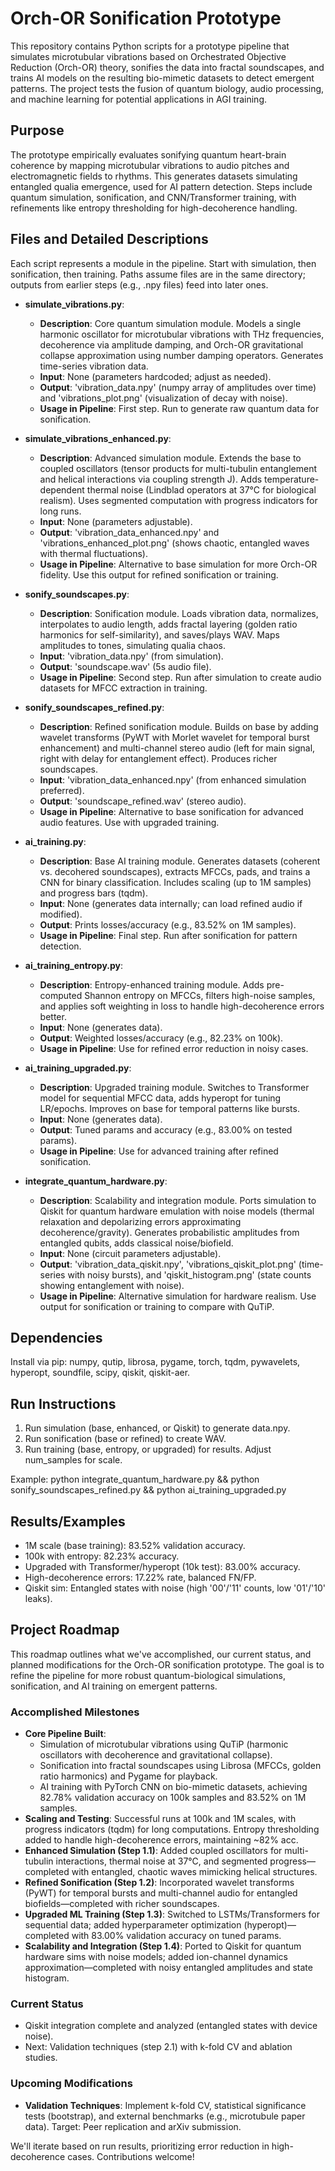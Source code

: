 # Orch-OR Sonification Prototype

This repository contains Python scripts for a prototype pipeline that simulates microtubular vibrations based on Orchestrated Objective Reduction (Orch-OR) theory, sonifies the data into fractal soundscapes, and trains AI models on the resulting bio-mimetic datasets to detect emergent patterns. The project tests the fusion of quantum biology, audio processing, and machine learning for potential applications in AGI training.

## Purpose
The prototype empirically evaluates sonifying quantum heart-brain coherence by mapping microtubular vibrations to audio pitches and electromagnetic fields to rhythms. This generates datasets simulating entangled qualia emergence, used for AI pattern detection. Steps include quantum simulation, sonification, and CNN/Transformer training, with refinements like entropy thresholding for high-decoherence handling.

## Files and Detailed Descriptions
Each script represents a module in the pipeline. Start with simulation, then sonification, then training. Paths assume files are in the same directory; outputs from earlier steps (e.g., .npy files) feed into later ones.

- **simulate_vibrations.py**: 
  - **Description**: Core quantum simulation module. Models a single harmonic oscillator for microtubular vibrations with THz frequencies, decoherence via amplitude damping, and Orch-OR gravitational collapse approximation using number damping operators. Generates time-series vibration data.
  - **Input**: None (parameters hardcoded; adjust as needed).
  - **Output**: 'vibration_data.npy' (numpy array of amplitudes over time) and 'vibrations_plot.png' (visualization of decay with noise).
  - **Usage in Pipeline**: First step. Run to generate raw quantum data for sonification.

- **simulate_vibrations_enhanced.py**:
  - **Description**: Advanced simulation module. Extends the base to coupled oscillators (tensor products for multi-tubulin entanglement and helical interactions via coupling strength J). Adds temperature-dependent thermal noise (Lindblad operators at 37°C for biological realism). Uses segmented computation with progress indicators for long runs.
  - **Input**: None (parameters adjustable).
  - **Output**: 'vibration_data_enhanced.npy' and 'vibrations_enhanced_plot.png' (shows chaotic, entangled waves with thermal fluctuations).
  - **Usage in Pipeline**: Alternative to base simulation for more Orch-OR fidelity. Use this output for refined sonification or training.

- **sonify_soundscapes.py**:
  - **Description**: Sonification module. Loads vibration data, normalizes, interpolates to audio length, adds fractal layering (golden ratio harmonics for self-similarity), and saves/plays WAV. Maps amplitudes to tones, simulating qualia chaos.
  - **Input**: 'vibration_data.npy' (from simulation).
  - **Output**: 'soundscape.wav' (5s audio file).
  - **Usage in Pipeline**: Second step. Run after simulation to create audio datasets for MFCC extraction in training.

- **sonify_soundscapes_refined.py**:
  - **Description**: Refined sonification module. Builds on base by adding wavelet transforms (PyWT with Morlet wavelet for temporal burst enhancement) and multi-channel stereo audio (left for main signal, right with delay for entanglement effect). Produces richer soundscapes.
  - **Input**: 'vibration_data_enhanced.npy' (from enhanced simulation preferred).
  - **Output**: 'soundscape_refined.wav' (stereo audio).
  - **Usage in Pipeline**: Alternative to base sonification for advanced audio features. Use with upgraded training.

- **ai_training.py**:
  - **Description**: Base AI training module. Generates datasets (coherent vs. decohered soundscapes), extracts MFCCs, pads, and trains a CNN for binary classification. Includes scaling (up to 1M samples) and progress bars (tqdm).
  - **Input**: None (generates data internally; can load refined audio if modified).
  - **Output**: Prints losses/accuracy (e.g., 83.52% on 1M samples).
  - **Usage in Pipeline**: Final step. Run after sonification for pattern detection.

- **ai_training_entropy.py**:
  - **Description**: Entropy-enhanced training module. Adds pre-computed Shannon entropy on MFCCs, filters high-noise samples, and applies soft weighting in loss to handle high-decoherence errors better.
  - **Input**: None (generates data).
  - **Output**: Weighted losses/accuracy (e.g., 82.23% on 100k).
  - **Usage in Pipeline**: Use for refined error reduction in noisy cases.

- **ai_training_upgraded.py**:
  - **Description**: Upgraded training module. Switches to Transformer model for sequential MFCC data, adds hyperopt for tuning LR/epochs. Improves on base for temporal patterns like bursts.
  - **Input**: None (generates data).
  - **Output**: Tuned params and accuracy (e.g., 83.00% on tested params).
  - **Usage in Pipeline**: Use for advanced training after refined sonification.

- **integrate_quantum_hardware.py**:
  - **Description**: Scalability and integration module. Ports simulation to Qiskit for quantum hardware emulation with noise models (thermal relaxation and depolarizing errors approximating decoherence/gravity). Generates probabilistic amplitudes from entangled qubits, adds classical noise/biofield.
  - **Input**: None (circuit parameters adjustable).
  - **Output**: 'vibration_data_qiskit.npy', 'vibrations_qiskit_plot.png' (time-series with noisy bursts), and 'qiskit_histogram.png' (state counts showing entanglement with noise).
  - **Usage in Pipeline**: Alternative simulation for hardware realism. Use output for sonification or training to compare with QuTiP.

## Dependencies
Install via pip: numpy, qutip, librosa, pygame, torch, tqdm, pywavelets, hyperopt, soundfile, scipy, qiskit, qiskit-aer.

## Run Instructions
1. Run simulation (base, enhanced, or Qiskit) to generate data.npy.
2. Run sonification (base or refined) to create WAV.
3. Run training (base, entropy, or upgraded) for results. Adjust num_samples for scale.

Example: python integrate_quantum_hardware.py && python sonify_soundscapes_refined.py && python ai_training_upgraded.py

## Results/Examples
- 1M scale (base training): 83.52% validation accuracy.
- 100k with entropy: 82.23% accuracy.
- Upgraded with Transformer/hyperopt (10k test): 83.00% accuracy.
- High-decoherence errors: 17.22% rate, balanced FN/FP.
- Qiskit sim: Entangled states with noise (high '00'/'11' counts, low '01'/'10' leaks).

## Project Roadmap

This roadmap outlines what we've accomplished, our current status, and planned modifications for the Orch-OR sonification prototype. The goal is to refine the pipeline for more robust quantum-biological simulations, sonification, and AI training on emergent patterns.

### Accomplished Milestones
- **Core Pipeline Built**: 
  - Simulation of microtubular vibrations using QuTiP (harmonic oscillators with decoherence and gravitational collapse).
  - Sonification into fractal soundscapes using Librosa (MFCCs, golden ratio harmonics) and Pygame for playback.
  - AI training with PyTorch CNN on bio-mimetic datasets, achieving 82.78% validation accuracy on 100k samples and 83.52% on 1M samples.
- **Scaling and Testing**: Successful runs at 100k and 1M scales, with progress indicators (tqdm) for long computations. Entropy thresholding added to handle high-decoherence errors, maintaining ~82% acc.
- **Enhanced Simulation (Step 1.1)**: Added coupled oscillators for multi-tubulin interactions, thermal noise at 37°C, and segmented progress—completed with entangled, chaotic waves mimicking helical structures.
- **Refined Sonification (Step 1.2)**: Incorporated wavelet transforms (PyWT) for temporal bursts and multi-channel audio for entangled biofields—completed with richer soundscapes.
- **Upgraded ML Training (Step 1.3)**: Switched to LSTMs/Transformers for sequential data; added hyperparameter optimization (hyperopt)—completed with 83.00% validation accuracy on tuned params.
- **Scalability and Integration (Step 1.4)**: Ported to Qiskit for quantum hardware sims with noise models; added ion-channel dynamics approximation—completed with noisy entangled amplitudes and state histogram.

### Current Status
- Qiskit integration complete and analyzed (entangled states with device noise).
- Next: Validation techniques (step 2.1) with k-fold CV and ablation studies.

### Upcoming Modifications
- **Validation Techniques**: Implement k-fold CV, statistical significance tests (bootstrap), and external benchmarks (e.g., microtubule paper data). Target: Peer replication and arXiv submission.

We'll iterate based on run results, prioritizing error reduction in high-decoherence cases. Contributions welcome!
